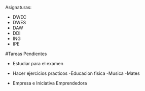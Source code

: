 Asignaturas:
- DWEC
- DWES
- DAW
- DDI
- ING 
- IPE

#Tareas Pendientes
- Estudiar para el examen
- Hacer ejercicios practicos
-Educacion fisica
-Musica
-Mates

- Empresa e Iniciativa Emprendedora
